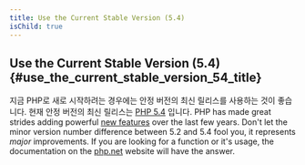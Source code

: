 ```yaml
---
title: Use the Current Stable Version (5.4)
isChild: true
---
```


## Use the Current Stable Version (5.4) {#use_the_current_stable_version_54_title}

지금 PHP로 새로 시작하려는 경우에는 안정 버전의 최신 릴리스를 사용하는 것이 좋습니다. 현재 안정 버전의 최신 릴리스는 [PHP 5.4][php-release] 입니다. PHP has made great strides adding powerful [new features](#language_highlights) over the last few years. Don't let the minor version number difference between 5.2 and 5.4 fool you, it represents _major_ improvements. If you are looking for a function or it's usage, the documentation on the [php.net][php-docs] website will have the answer.

[php-release]: http://www.php.net/downloads.php
[php-docs]: http://www.php.net/manual/en/
